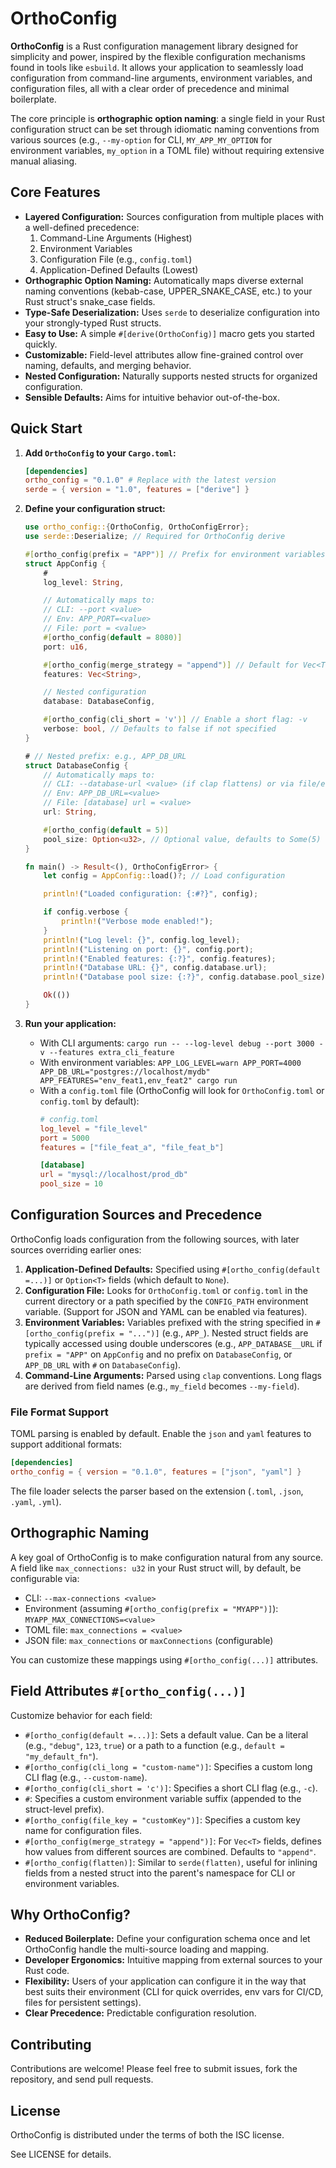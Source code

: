 # OrthoConfig

**OrthoConfig** is a Rust configuration management library designed for simplicity and power, inspired by the flexible configuration mechanisms found in tools like `esbuild`. It allows your application to seamlessly load configuration from command-line arguments, environment variables, and configuration files, all with a clear order of precedence and minimal boilerplate.

The core principle is **orthographic option naming**: a single field in your Rust configuration struct can be set through idiomatic naming conventions from various sources (e.g., `--my-option` for CLI, `MY_APP_MY_OPTION` for environment variables, `my_option` in a TOML file) without requiring extensive manual aliasing.

## Core Features

  * **Layered Configuration:** Sources configuration from multiple places with a well-defined precedence:
    1.  Command-Line Arguments (Highest)
    2.  Environment Variables
    3.  Configuration File (e.g., `config.toml`)
    4.  Application-Defined Defaults (Lowest)
  * **Orthographic Option Naming:** Automatically maps diverse external naming conventions (kebab-case, UPPER\_SNAKE\_CASE, etc.) to your Rust struct's snake\_case fields.
  * **Type-Safe Deserialization:** Uses `serde` to deserialize configuration into your strongly-typed Rust structs.
  * **Easy to Use:** A simple `#[derive(OrthoConfig)]` macro gets you started quickly.
  * **Customizable:** Field-level attributes allow fine-grained control over naming, defaults, and merging behavior.
  * **Nested Configuration:** Naturally supports nested structs for organized configuration.
  * **Sensible Defaults:** Aims for intuitive behavior out-of-the-box.

## Quick Start

1.  **Add `OrthoConfig` to your `Cargo.toml`:**

    ```toml
    [dependencies]
    ortho_config = "0.1.0" # Replace with the latest version
    serde = { version = "1.0", features = ["derive"] }
    ```

4.  **Define your configuration struct:**

    ```rust
    use ortho_config::{OrthoConfig, OrthoConfigError};
    use serde::Deserialize; // Required for OrthoConfig derive

    #[ortho_config(prefix = "APP")] // Prefix for environment variables (e.g., APP_LOG_LEVEL)
    struct AppConfig {
        #
        log_level: String,

        // Automatically maps to:
        // CLI: --port <value>
        // Env: APP_PORT=<value>
        // File: port = <value>
        #[ortho_config(default = 8080)]
        port: u16,

        #[ortho_config(merge_strategy = "append")] // Default for Vec<T> is append
        features: Vec<String>,

        // Nested configuration
        database: DatabaseConfig,

        #[ortho_config(cli_short = 'v')] // Enable a short flag: -v
        verbose: bool, // Defaults to false if not specified
    }

    # // Nested prefix: e.g., APP_DB_URL
    struct DatabaseConfig {
        // Automatically maps to:
        // CLI: --database-url <value> (if clap flattens) or via file/env
        // Env: APP_DB_URL=<value>
        // File: [database] url = <value>
        url: String,

        #[ortho_config(default = 5)]
        pool_size: Option<u32>, // Optional value, defaults to Some(5) then None
    }

    fn main() -> Result<(), OrthoConfigError> {
        let config = AppConfig::load()?; // Load configuration

        println!("Loaded configuration: {:#?}", config);

        if config.verbose {
            println!("Verbose mode enabled!");
        }
        println!("Log level: {}", config.log_level);
        println!("Listening on port: {}", config.port);
        println!("Enabled features: {:?}", config.features);
        println!("Database URL: {}", config.database.url);
        println!("Database pool size: {:?}", config.database.pool_size);

        Ok(())
    }
    ```

5.  **Run your application:**

      * With CLI arguments: `cargo run -- --log-level debug --port 3000 -v --features extra_cli_feature`
      * With environment variables: `APP_LOG_LEVEL=warn APP_PORT=4000 APP_DB_URL="postgres://localhost/mydb" APP_FEATURES="env_feat1,env_feat2" cargo run`
      * With a `config.toml` file (OrthoConfig will look for `OrthoConfig.toml` or `config.toml` by default):
        ```toml
        # config.toml
        log_level = "file_level"
        port = 5000
        features = ["file_feat_a", "file_feat_b"]

        [database]
        url = "mysql://localhost/prod_db"
        pool_size = 10
        ```

## Configuration Sources and Precedence

OrthoConfig loads configuration from the following sources, with later sources overriding earlier ones:

1.  **Application-Defined Defaults:** Specified using `#[ortho_config(default =...)]` or `Option<T>` fields (which default to `None`).
2.  **Configuration File:** Looks for `OrthoConfig.toml` or `config.toml` in the current directory or a path specified by the `CONFIG_PATH` environment variable. (Support for JSON and YAML can be enabled via features).
3.  **Environment Variables:** Variables prefixed with the string specified in `#[ortho_config(prefix = "...")]` (e.g., `APP_`). Nested struct fields are typically accessed using double underscores (e.g., `APP_DATABASE__URL` if `prefix = "APP"` on `AppConfig` and no prefix on `DatabaseConfig`, or `APP_DB_URL` with `#` on `DatabaseConfig`).
4.  **Command-Line Arguments:** Parsed using `clap` conventions. Long flags are derived from field names (e.g., `my_field` becomes `--my-field`).

### File Format Support

TOML parsing is enabled by default. Enable the `json` and `yaml` features to support additional formats:

```toml
[dependencies]
ortho_config = { version = "0.1.0", features = ["json", "yaml"] }
```

The file loader selects the parser based on the extension (`.toml`, `.json`, `.yaml`, `.yml`).

## Orthographic Naming

A key goal of OrthoConfig is to make configuration natural from any source. A field like `max_connections: u32` in your Rust struct will, by default, be configurable via:

  * CLI: `--max-connections <value>`
  * Environment (assuming `#[ortho_config(prefix = "MYAPP")]`): `MYAPP_MAX_CONNECTIONS=<value>`
  * TOML file: `max_connections = <value>`
  * JSON file: `max_connections` or `maxConnections` (configurable)

You can customize these mappings using `#[ortho_config(...)]` attributes.

## Field Attributes `#[ortho_config(...)]`

Customize behavior for each field:

  * `#[ortho_config(default =...)]`: Sets a default value. Can be a literal (e.g., `"debug"`, `123`, `true`) or a path to a function (e.g., `default = "my_default_fn"`).
  * `#[ortho_config(cli_long = "custom-name")]`: Specifies a custom long CLI flag (e.g., `--custom-name`).
  * `#[ortho_config(cli_short = 'c')]`: Specifies a short CLI flag (e.g., `-c`).
  * `#`: Specifies a custom environment variable suffix (appended to the struct-level prefix).
  * `#[ortho_config(file_key = "customKey")]`: Specifies a custom key name for configuration files.
  * `#[ortho_config(merge_strategy = "append")]`: For `Vec<T>` fields, defines how values from different sources are combined. Defaults to `"append"`.
  * `#[ortho_config(flatten)]`: Similar to `serde(flatten)`, useful for inlining fields from a nested struct into the parent's namespace for CLI or environment variables.

## Why OrthoConfig?

  * **Reduced Boilerplate:** Define your configuration schema once and let OrthoConfig handle the multi-source loading and mapping.
  * **Developer Ergonomics:** Intuitive mapping from external sources to your Rust code.
  * **Flexibility:** Users of your application can configure it in the way that best suits their environment (CLI for quick overrides, env vars for CI/CD, files for persistent settings).
  * **Clear Precedence:** Predictable configuration resolution.

## Contributing

Contributions are welcome\! Please feel free to submit issues, fork the repository, and send pull requests.

## License

OrthoConfig is distributed under the terms of both the ISC license.

See LICENSE for details.
